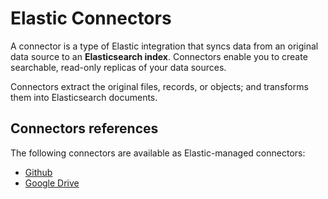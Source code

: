 
# Elastic Connectors

A connector is a type of Elastic integration that syncs data from an original data source to an **Elasticsearch index**. Connectors enable you to create searchable, read-only replicas of your data sources.

Connectors extract the original files, records, or objects; and transforms them into Elasticsearch documents.

## Connectors references

The following connectors are available as Elastic-managed connectors:

- [Github](https://www.elastic.co/guide/en/enterprise-search/current/connectors-github.html)
- [Google Drive](https://www.elastic.co/guide/en/enterprise-search/current/connectors-google-drive.html)
